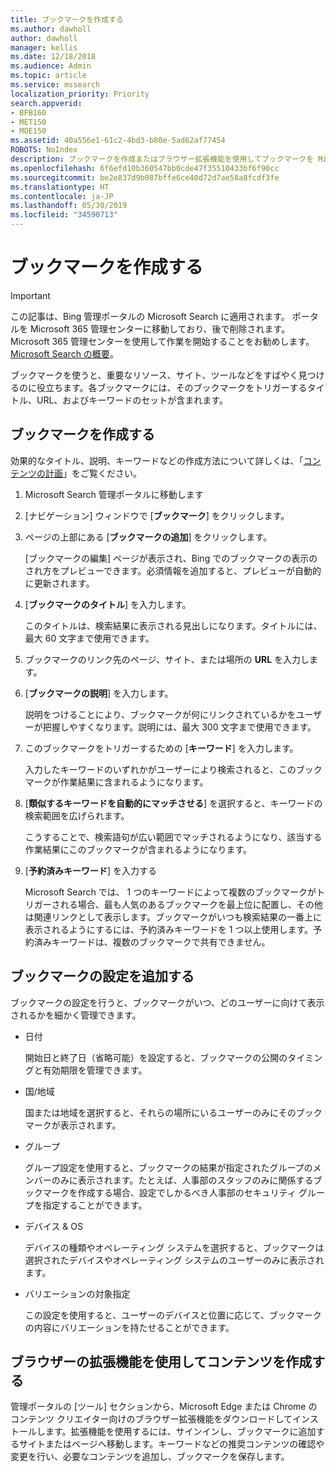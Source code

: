 ```yaml
---
title: ブックマークを作成する
ms.author: dawholl
author: dawholl
manager: kellis
ms.date: 12/18/2018
ms.audience: Admin
ms.topic: article
ms.service: mssearch
localization_priority: Priority
search.appverid:
- BFB160
- MET150
- MOE150
ms.assetid: 40a556e1-61c2-4bd3-b80e-5ad62af77454
ROBOTS: NoIndex
description: ブックマークを作成またはブラウザー拡張機能を使用してブックマークを Microsoft Search 作業結果へ追加します。
ms.openlocfilehash: 6f6efd10b360547bb0cde47f35510433bf6f90cc
ms.sourcegitcommit: be2e837d9b087bffe6ce40d72d7ae58a8fcdf3fe
ms.translationtype: HT
ms.contentlocale: ja-JP
ms.lasthandoff: 05/30/2019
ms.locfileid: "34590713"
---
```

# <a name="create-bookmarks"></a>ブックマークを作成する

> [!IMPORTANT]
> この記事は、Bing 管理ポータルの Microsoft Search に適用されます。 ポータルを Microsoft 365 管理センターに移動しており、後で削除されます。 Microsoft 365 管理センターを使用して作業を開始することをお勧めします。 [Microsoft Search の概要](overview-microsoft-search.md)。
    
ブックマークを使うと、重要なリソース、サイト、ツールなどをすばやく見つけるのに役立ちます。各ブックマークには、そのブックマークをトリガーするタイトル、URL、およびキーワードのセットが含まれます。
  
## <a name="create-a-bookmark"></a>ブックマークを作成する

効果的なタイトル、説明、キーワードなどの作成方法について詳しくは、「[コンテンツの計画](plan-your-content.md)」をご覧ください。
  
1. Microsoft Search 管理ポータルに移動します
    
2. [ナビゲーション] ウィンドウで [**ブックマーク**] をクリックします。
    
3. ページの上部にある [**ブックマークの追加**] をクリックします。
    
    [ブックマークの編集] ページが表示され、Bing でのブックマークの表示のされ方をプレビューできます。必須情報を追加すると、プレビューが自動的に更新されます。
    
4. [**ブックマークのタイトル**] を入力します。
    
    このタイトルは、検索結果に表示される見出しになります。タイトルには、最大 60 文字まで使用できます。
    
5. ブックマークのリンク先のページ、サイト、または場所の **URL** を入力します。 
    
6. [**ブックマークの説明**] を入力します。
    
    説明をつけることにより、ブックマークが何にリンクされているかをユーザーが把握しやすくなります。説明には、最大 300 文字まで使用できます。
    
7. このブックマークをトリガーするための [**キーワード**] を入力します。 
    
    入力したキーワードのいずれかがユーザーにより検索されると、このブックマークが作業結果に含まれるようになります。
    
8. [**類似するキーワードを自動的にマッチさせる**] を選択すると、キーワードの検索範囲を広げられます。 
    
    こうすることで、検索語句が広い範囲でマッチされるようになり、該当する作業結果にこのブックマークが含まれるようになります。
    
9. [**予約済みキーワード**] を入力する
    
    Microsoft Search では、 1 つのキーワードによって複数のブックマークがトリガーされる場合、最も人気のあるブックマークを最上位に配置し、その他は関連リンクとして表示します。ブックマークがいつも検索結果の一番上に表示されるようにするには、予約済みキーワードを 1 つ以上使用します。予約済みキーワードは、複数のブックマークで共有できません。 
    
## <a name="add-bookmark-settings"></a>ブックマークの設定を追加する

ブックマークの設定を行うと、ブックマークがいつ、どのユーザーに向けて表示されるかを細かく管理できます。 
  
- 日付
    
    開始日と終了日（省略可能）を設定すると、ブックマークの公開のタイミングと有効期限を管理できます。  
    
- 国/地域
    
    国または地域を選択すると、それらの場所にいるユーザーのみにそのブックマークが表示されます。
    
- グループ
    
    グループ設定を使用すると、ブックマークの結果が指定されたグループのメンバーのみに表示されます。たとえば、人事部のスタッフのみに関係するブックマークを作成する場合、設定でしかるべき人事部のセキュリティ グループを指定することができます。
    
- デバイス &amp; OS
    
    デバイスの種類やオペレーティング システムを選択すると、ブックマークは選択されたデバイスやオペレーティング システムのユーザーのみに表示されます。
    
- バリエーションの対象指定
    
    この設定を使用すると、ユーザーのデバイスと位置に応じて、ブックマークの内容にバリエーションを持たせることができます。
    
## <a name="use-a-browser-extension-to-create-content"></a>ブラウザーの拡張機能を使用してコンテンツを作成する

管理ポータルの [ツール] セクションから、Microsoft Edge または Chrome のコンテンツ クリエイター向けのブラウザー拡張機能をダウンロードしてインストールします。拡張機能を使用するには、サインインし、ブックマークに追加するサイトまたはページへ移動します。キーワードなどの推奨コンテンツの確認や変更を行い、必要なコンテンツを追加し、ブックマークを保存します。